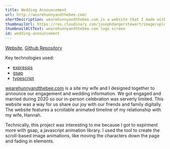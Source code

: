 ```yaml
---
title: Wedding Announcement
url: http://wearehunnyandthebee.com/
shortDescription: wearehunnyandthebee.com is a website that I made with my (now) wife to announce our wedding plans.
thumbnailUrl: https://res.cloudinary.com/josephdangerstewart/image/upload/c_scale,q_auto:good,w_500/v1613421596/joseph-likes-code/wedding-website/wedding-website-thumbnail.png
thumbnailAltText: wearehunnyandthebee.com logo screen
id: wedding-announcement
---
```


[Website](http://wearehunnyandthebee.com/), [Github Repository](https://github.com/josephdangerstewart/we-are-hunny-and-the-bee)

Key technologies used:

* [expressjs](https://expressjs.com/)
* [gsap](https://greensock.com/gsap/)
* [typescript](https://www.typescriptlang.org/)

[wearehunnyandthebee.com](http://wearehunnyandthebee.com/) is a site my wife and I designed together to announce our engagement and wedding information. We got engaged and married during 2020 so our in-person celebration was serverly limited. This website was a way for us share our joy with our friends and family digitally. The website features a scrollable animated timeline of my relationship with my wife, Hannah.

Technically, this project was interesting to me because I got to expirment more with gsap, a javascript animation library. I used the tool to create the scroll-based image animations, like moving the characters down the page and fading in elements.
